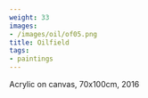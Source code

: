 ```yaml
---
weight: 33
images:
- /images/oil/of05.png
title: Oilfield
tags:
- paintings
---
```

Acrylic on canvas, 70x100cm, 2016
